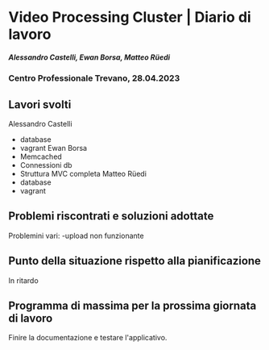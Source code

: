 # Video Processing Cluster | Diario di lavoro
##### Alessandro Castelli, Ewan Borsa, Matteo Rüedi
### Centro Professionale Trevano, 28.04.2023

## Lavori svolti

Alessandro Castelli
* database 
* vagrant 
Ewan Borsa
* Memcached 
* Connessioni db
* Struttura MVC completa
Matteo Rüedi
* database 
* vagrant


##  Problemi riscontrati e soluzioni adottate
Problemini vari:
 -upload non funzionante

##  Punto della situazione rispetto alla pianificazione
In ritardo

## Programma di massima per la prossima giornata di lavoro
Finire la documentazione e testare l'applicativo.